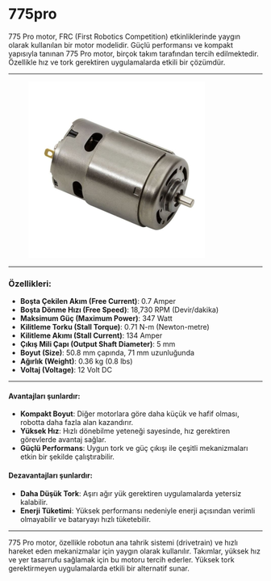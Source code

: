 # 775pro

775 Pro motor, FRC (First Robotics Competition) etkinliklerinde yaygın olarak kullanılan bir motor modelidir. Güçlü performansı ve kompakt yapısıyla tanınan 775 Pro motor, birçok takım tarafından tercih edilmektedir. Özellikle hız ve tork gerektiren uygulamalarda etkili bir çözümdür.

***

<figure><img src="../../../.gitbook/assets/image (4).png" alt="" width="350"><figcaption></figcaption></figure>

***

### Özellikleri:

* **Boşta Çekilen Akım (Free Current)**: 0.7 Amper
* **Boşta Dönme Hızı (Free Speed)**: 18,730 RPM (Devir/dakika)
* **Maksimum Güç (Maximum Power)**: 347 Watt
* **Kilitleme Torku (Stall Torque)**: 0.71 N-m (Newton-metre)
* **Kilitleme Akımı (Stall Current)**: 134 Amper
* **Çıkış Mili Çapı (Output Shaft Diameter)**: 5 mm
* **Boyut (Size)**: 50.8 mm çapında, 71 mm uzunluğunda
* **Ağırlık (Weight)**: 0.36 kg (0.8 lbs)
* **Voltaj (Voltage)**: 12 Volt DC

***

#### Avantajları şunlardır:

* **Kompakt Boyut**: Diğer motorlara göre daha küçük ve hafif olması, robotta daha fazla alan kazandırır.
* **Yüksek Hız**: Hızlı dönebilme yeteneği sayesinde, hız gerektiren görevlerde avantaj sağlar.
* **Güçlü Performans**: Uygun tork ve güç çıkışı ile çeşitli mekanizmaları etkin bir şekilde çalıştırabilir.

#### Dezavantajları şunlardır:

* **Daha Düşük Tork**: Aşırı ağır yük gerektiren uygulamalarda yetersiz kalabilir.
* **Enerji Tüketimi**: Yüksek performansı nedeniyle enerji açısından verimli olmayabilir ve bataryayı hızlı tüketebilir.

***

775 Pro motor, özellikle robotun ana tahrik sistemi (drivetrain) ve hızlı hareket eden mekanizmalar için yaygın olarak kullanılır. Takımlar, yüksek hız ve yer tasarrufu sağlamak için bu motoru tercih ederler. Yüksek tork gerektirmeyen uygulamalarda etkili bir alternatif sunar.















